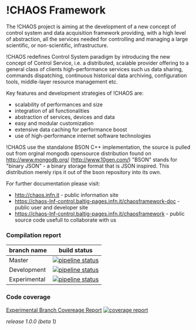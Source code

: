 # !CHAOS Framework

The !CHAOS project is aiming at the development of a new concept of control system and data acquisition framework
providing, with a high level of abstraction, all the services needed for controlling and managing a large scientific,
or non-scientific, infrastructure.  

!CHAOS redefines Control System paradigm by introducing the new concept of Control Service, i.e. a distributed,
scalable provider offering to a general class of clients high-performance services such us data sharing, commands
dispatching, continuous historical data archiving, configuration tools, middle-layer resource management etc.  


Key features and development strategies of !CHAOS are:  

- scalability of performances and size
- integration of all functionalities
- abstraction of services,  devices and data
- easy and modular customization
- extensive data caching for performance boost
- use of high-performance internet software technologies

!CHAOS use the standalone BSON C++ implementation, the source is pulled out from orginal mongodb opensource distribution found on http://www.mongodb.org/ (http://www.10gen.com/)
"BSON" stands for "binary JSON" - a binary storage format that is JSON inspired.
This distribution merely rips it out of the bson repository into its own.


For further documentation please visit:

* http://chaos.infn.it                                                     - public information site
* https://chaos-lnf-control.baltig-pages.infn.it/chaosframework-doc        - public user and developer site
* https://chaos-lnf-control.baltig-pages.infn.it/chaosframework            - public source code usefull to collaborate with us

### Compilation report
branch name   |  build status  
--------------|----------------
Master        | [![pipeline status](https://baltig.infn.it/chaos-lnf-control/chaosframework/badges/master/pipeline.svg)](https://baltig.infn.it/chaos-lnf-control/chaosframework/commits/master)
Development   | [![pipeline status](https://baltig.infn.it/chaos-lnf-control/chaosframework/badges/development/pipeline.svg)](https://baltig.infn.it/chaos-lnf-control/chaosframework/commits/development)
Experimental  | [![pipeline status](https://baltig.infn.it/chaos-lnf-control/chaosframework/badges/experimental/pipeline.svg)](https://baltig.infn.it/chaos-lnf-control/chaosframework/commits/experimental)

### Code coverage
[Experimental Branch Covereage Report][4416b59a]
[![coverage report](https://baltig.infn.it/chaos-lnf-control/chaosframework/badges/experimental/coverage.svg)](https://baltig.infn.it/chaos-lnf-control/chaosframework/commits/experimental)

[4416b59a]: https://chaos-lnf-control.baltig-pages.infn.it/chaosframework/ "Experimental Code Coverage"

*release 1.0.0 (beta 1)*

